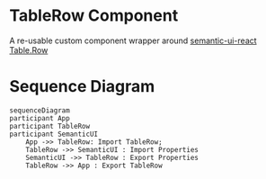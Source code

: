 # TableRow Component

A re-usable custom component wrapper around [semantic-ui-react Table.Row](https://react.semantic-ui.com/collections/table)

# Sequence Diagram

```mermaid
sequenceDiagram
participant App
participant TableRow
participant SemanticUI
    App ->> TableRow: Import TableRow;
    TableRow ->> SemanticUI : Import Properties
    SemanticUI ->> TableRow : Export Properties
    TableRow ->> App : Export TableRow
```
